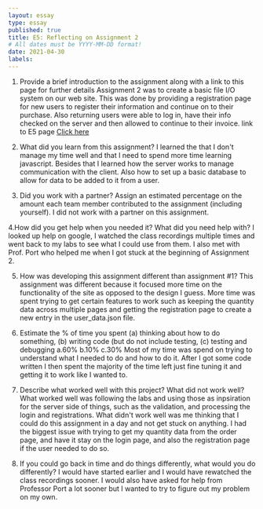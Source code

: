 ```yaml
---
layout: essay
type: essay
published: true
title: E5: Reflecting on Assignment 2
# All dates must be YYYY-MM-DD format!
date: 2021-04-30
labels:
---
```



1. Provide a brief introduction to the assignment along with a link to this page for further details
  Assignment 2 was to create a basic file I/O system on our web site. This was done by providing a registration page for new users to register their information and continue on to their purchase. Also returning users were able to log in, have their info checked on the server and then allowed to continue to their invoice. link to E5 page
  <a href="https://dport96.github.io/ITM352/morea/150.Assignment2/experience-Assignment2_retrospective.html"> Click here</a>
  
  
2. What did you learn from this assignment?
  I learned the that I don't manage my time well and that I need to spend more time learning javascript. Besides that I learned how the server works to manage communication with the client. Also how to set up a basic database to allow for data to be added to it from a user.


3. Did you work with a partner? Assign an estimated percentage on the amount each team member contributed to the assignment (including yourself).
  I did not work with a partner on this assignment.
  
  
4.How did you get help when you needed it? What did you need help with?
  I looked up help on google, I watched the class recordings multiple times and went back to my labs to see what I could use from them. I also met with Prof. Port who helped me when I got stuck at the beginning of Assignment 2.
  
  
5. How was developing this assignment different than assignment #1?
   This assignment was different because it focused more time on the functionality of the site as opposed to the design I guess. More time was spent trying to get certain features to work such as keeping the quantity data across multiple pages and getting the registration page to create a new entry in the user_data.json file.


6. Estimate the % of time you spent (a) thinking about how to do something, (b) writing code (but do not include testing, (c) testing and debugging
  a.60%
  b.10%
  c.30%
  Most of my time was spend on trying to understand what I needed to do and how to do it. After I got some code written I then spent the majority of the time left just fine tuning it and getting it to work like I wanted to.
  
  
7. Describe what worked well with this project? What did not work well?
What worked well was following the labs and using those as inpsiration for the server side of things, such as the validation, and processing the login and registrations. What didn't work well was me thinking that I could do this assignment in a day and not get stuck on anything. I had the biggest issue with trying to get my quantity data from the order page, and have it stay on the login page, and also the registration page if the user needed to do so.


8. If you could go back in time and do things differently, what would you do differently?
  I would have started earlier and I would have rewatched the class recordings sooner. I would also have asked for help from Professor Port a lot sooner but I wanted to try to figure out my problem on my own.
